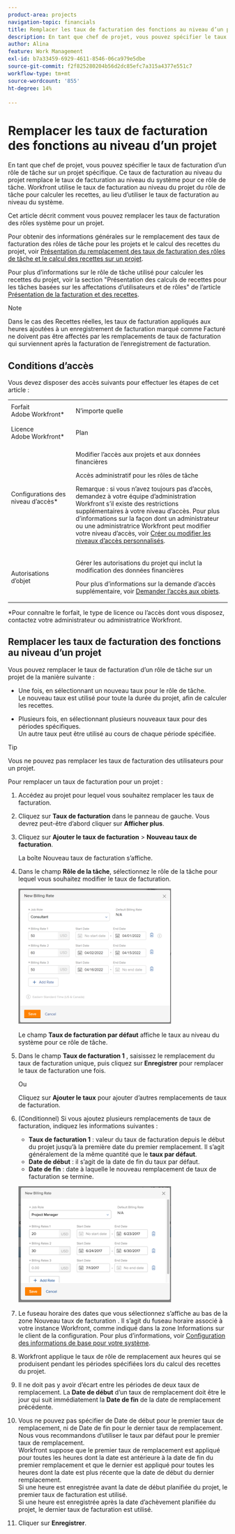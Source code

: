 ```yaml
---
product-area: projects
navigation-topic: financials
title: Remplacer les taux de facturation des fonctions au niveau d’un projet
description: En tant que chef de projet, vous pouvez spécifier le taux de facturation d’un rôle de tâche sur un projet spécifique. Ce taux de facturation au niveau du projet remplace le taux de facturation au niveau du système pour ce rôle de tâche. Workfront utilise le taux de facturation au niveau du projet du rôle de tâche pour calculer les recettes, au lieu d’utiliser le taux de facturation au niveau du système.
author: Alina
feature: Work Management
exl-id: b7a33459-6929-4611-8546-06ca979e5dbe
source-git-commit: f2f825280204b56d2dc85efc7a315a4377e551c7
workflow-type: tm+mt
source-wordcount: '855'
ht-degree: 14%

---
```


# Remplacer les taux de facturation des fonctions au niveau d’un projet

En tant que chef de projet, vous pouvez spécifier le taux de facturation d’un rôle de tâche sur un projet spécifique. Ce taux de facturation au niveau du projet remplace le taux de facturation au niveau du système pour ce rôle de tâche. Workfront utilise le taux de facturation au niveau du projet du rôle de tâche pour calculer les recettes, au lieu d’utiliser le taux de facturation au niveau du système.

Cet article décrit comment vous pouvez remplacer les taux de facturation des rôles système pour un projet.

Pour obtenir des informations générales sur le remplacement des taux de facturation des rôles de tâche pour les projets et le calcul des recettes du projet, voir [Présentation du remplacement des taux de facturation des rôles de tâche et le calcul des recettes sur un projet](../../../manage-work/projects/project-finances/override-role-billing-rates-and-calculate-project-revenue.md).

Pour plus d’informations sur le rôle de tâche utilisé pour calculer les recettes du projet, voir la section &quot;Présentation des calculs de recettes pour les tâches basées sur les affectations d’utilisateurs et de rôles&quot; de l’article [Présentation de la facturation et des recettes](../../../manage-work/projects/project-finances/billing-and-revenue-overview.md).

>[!NOTE]
>
>Dans le cas des Recettes réelles, les taux de facturation appliqués aux heures ajoutées à un enregistrement de facturation marqué comme Facturé ne doivent pas être affectés par les remplacements de taux de facturation qui surviennent après la facturation de l’enregistrement de facturation.

## Conditions d’accès

Vous devez disposer des accès suivants pour effectuer les étapes de cet article :

<table style="table-layout:auto"> 
 <col> 
 <col> 
 <tbody> 
  <tr> 
   <td role="rowheader">Forfait Adobe Workfront*</td> 
   <td> <p>N’importe quelle</p> </td> 
  </tr> 
  <tr> 
   <td role="rowheader">Licence Adobe Workfront*</td> 
   <td> <p>Plan </p> </td> 
  </tr> 
  <tr> 
   <td role="rowheader">Configurations des niveau d’accès*</td> 
   <td> <p>Modifier l’accès aux projets et aux données financières</p> <p>Accès administratif pour les rôles de tâche</p> <p>Remarque : si vous n’avez toujours pas d’accès, demandez à votre équipe d’administration Workfront s’il existe des restrictions supplémentaires à votre niveau d’accès. Pour plus d’informations sur la façon dont un administrateur ou une administratrice Workfront peut modifier votre niveau d’accès, voir <a href="../../../administration-and-setup/add-users/configure-and-grant-access/create-modify-access-levels.md" class="MCXref xref">Créer ou modifier les niveaux d’accès personnalisés</a>.</p> </td> 
  </tr> 
  <tr> 
   <td role="rowheader">Autorisations d’objet</td> 
   <td> <p>Gérer les autorisations du projet qui inclut la modification des données financières </p> <p>Pour plus d’informations sur la demande d’accès supplémentaire, voir <a href="../../../workfront-basics/grant-and-request-access-to-objects/request-access.md" class="MCXref xref">Demander l’accès aux objets</a>.</p> </td> 
  </tr> 
 </tbody> 
</table>

&#42;Pour connaître le forfait, le type de licence ou l’accès dont vous disposez, contactez votre administrateur ou administratrice Workfront.

## Remplacer les taux de facturation des fonctions au niveau d’un projet

Vous pouvez remplacer le taux de facturation d’un rôle de tâche sur un projet de la manière suivante :

* Une fois, en sélectionnant un nouveau taux pour le rôle de tâche.\
  Le nouveau taux est utilisé pour toute la durée du projet, afin de calculer les recettes.

* Plusieurs fois, en sélectionnant plusieurs nouveaux taux pour des périodes spécifiques.\
  Un autre taux peut être utilisé au cours de chaque période spécifiée.

>[!TIP]
>
>Vous ne pouvez pas remplacer les taux de facturation des utilisateurs pour un projet.

Pour remplacer un taux de facturation pour un projet :

1. Accédez au projet pour lequel vous souhaitez remplacer les taux de facturation.
1. Cliquez sur **Taux de facturation** dans le panneau de gauche. Vous devrez peut-être d’abord cliquer sur **Afficher plus**.
1. Cliquez sur **Ajouter le taux de facturation** > **Nouveau taux de facturation**.

   La boîte Nouveau taux de facturation s’affiche.

1. Dans le champ **Rôle de la tâche**, sélectionnez le rôle de la tâche pour lequel vous souhaitez modifier le taux de facturation.

   ![](assets/override-billing-rate-on-project-nwe-350x310.png)

   Le champ **Taux de facturation par défaut** affiche le taux au niveau du système pour ce rôle de tâche.

1. Dans le champ **Taux de facturation 1** , saisissez le remplacement du taux de facturation unique, puis cliquez sur **Enregistrer** pour remplacer le taux de facturation une fois.

   Ou

   Cliquez sur **Ajouter le taux** pour ajouter d’autres remplacements de taux de facturation.

1. (Conditionnel) Si vous ajoutez plusieurs remplacements de taux de facturation, indiquez les informations suivantes :

   * **Taux de facturation 1** : valeur du taux de facturation depuis le début du projet jusqu’à la première date du premier remplacement. Il s’agit généralement de la même quantité que le **taux par défaut**.
   * **Date de début** : il s’agit de la date de fin du taux par défaut.
   * **Date de fin** : date à laquelle le nouveau remplacement de taux de facturation se termine.

   ![new_billing_rate_with_adapt_dates.png](assets/new-billing-rate-with-adjustment-dates-350x266.png)

1. Le fuseau horaire des dates que vous sélectionnez s’affiche au bas de la zone Nouveau taux de facturation . Il s’agit du fuseau horaire associé à votre instance Workfront, comme indiqué dans la zone Informations sur le client de la configuration. Pour plus d’informations, voir [Configuration des informations de base pour votre système](../../../administration-and-setup/get-started-wf-administration/configure-basic-info.md).
1. Workfront applique le taux de rôle de remplacement aux heures qui se produisent pendant les périodes spécifiées lors du calcul des recettes du projet.
1. Il ne doit pas y avoir d’écart entre les périodes de deux taux de remplacement. La **Date de début** d’un taux de remplacement doit être le jour qui suit immédiatement la **Date de fin** de la date de remplacement précédente.

1. Vous ne pouvez pas spécifier de Date de début pour le premier taux de remplacement, ni de Date de fin pour le dernier taux de remplacement.\
   Nous vous recommandons d’utiliser le taux par défaut pour le premier taux de remplacement.\
   Workfront suppose que le premier taux de remplacement est appliqué pour toutes les heures dont la date est antérieure à la date de fin du premier remplacement et que le dernier est appliqué pour toutes les heures dont la date est plus récente que la date de début du dernier remplacement.\
   Si une heure est enregistrée avant la date de début planifiée du projet, le premier taux de facturation est utilisé.\
   Si une heure est enregistrée après la date d’achèvement planifiée du projet, le dernier taux de facturation est utilisé.

1. Cliquer sur **Enregistrer**.
